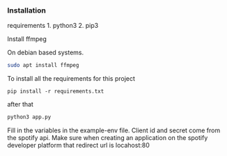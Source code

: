 
### Installation
requirements
    1. python3
    2. pip3

Install ffmpeg

On debian based systems.
```bash
sudo apt install ffmpeg
```

To install all the requirements for this project
```
pip install -r requirements.txt
```

after that
```bash
python3 app.py
```

Fill in the variables in the example-env file.
Client id and secret come from the spotify api. 
Make sure when creating an application on the spotify developer platform that redirect url is locahost:80
